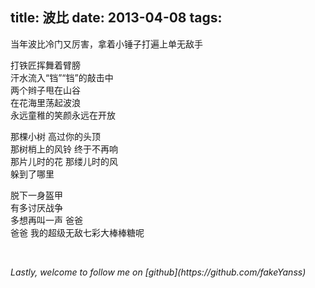 title: 波比
date: 2013-04-08
tags:
---
当年波比冷门又厉害，拿着小锤子打遍上单无敌手
<!-- more -->
打铁匠挥舞着臂膀<br>
汗水流入“铛”“铛”的敲击中<br>
两个辫子甩在山谷<br>
在花海里荡起波浪<br>
永远童稚的笑颜永远在开放

那棵小树 高过你的头顶<br>
那树梢上的风铃 终于不再响<br>
那片儿时的花 那缕儿时的风<br>
躲到了哪里

脱下一身盔甲<br>
有多讨厌战争<br>
多想再叫一声 爸爸<br>
爸爸 我的超级无敌七彩大棒棒糖呢

<br>
<p id="div-border-top-red"><i>Lastly, welcome to follow me on [github](https://github.com/fakeYanss)</i></p>